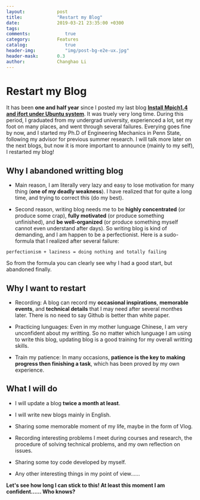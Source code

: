 ```yaml
---
layout:            post
title:             "Restart my Blog"
date:              2019-03-21 23:35:00 +0300
tags:              
comments:			  true
category:          Features
catalog:    		  true
header-img: 		  "img/post-bg-e2e-ux.jpg"
header-mask:       0.3
author:            Changhao Li
---
```


# Restart my Blog

It has been **one and half year** since I posted my last blog [**Install Mpich1.4 and ifort under Ubuntu system**](https://lichanghao.github.io/features/2017/08/15/Install-Mpich1.4-and-ifort-under-Ubuntu-system/). It was truely very long time. During this period, I graduated from my undergrad university, experienced a lot, set my foot on many places, and went through several failures. Everying goes fine by now, and I started my Ph.D of Engineering Mechanics in Penn State, following my advisor for previous summer research. I will talk more later on the next blogs, but now it is more important to announce (mainly to my self), I restarted my blog!

## Why I abandoned writting blog

- Main reason, I am literally very lazy and easy to lose motivation for many thing (**one of my deadly weakness**). I have realized that for quite a long time, and trying to correct this (do my best).

- Second reason, writing blog needs me to be **highly concentrated** (or produce some crap), **fully motivated** (or produce something unfinished), and **be well-organized** (or produce something myself cannot even understand after days). So writing blog is kind of demanding, and I am happen to be a perfectionist. Here is a sudo-formula that I realized after several failure:

```
perfectionism + laziness = doing nothing and totally failing
```

So from the formula you can clearly see why I had a good start, but abandoned finally.

## Why I want to restart

- Recording: A blog can record my **occasional inspirations**, **memorable events**, and **technical details** that I may need after several monthes later. There is no need to say Github is better than white paper.

- Practicing lunguages: Even in my mother lunguage Chinese, I am very unconfident about my writting. So no matter which lunguage I am using to write this blog, updating blog is a good training for my overall writting skills.

- Train my patience: In many occasions, **patience is the key to making progress then finishing a task**, which has been proved by my own experience.


## What I will do

- I will update a blog **twice a month at least**. 

- I will write new blogs mainly in English.

- Sharing some memorable moment of my life, maybe in the form of Vlog.

- Recording interesting problems I meet during courses and research, the procedure of solving technical problems, and my own reflection on issues.

- Sharing some toy code developed by myself.

- Any other interesting things in my point of view......

**Let's see how long I can stick to this! At least this moment I am confident...... Who knows?**